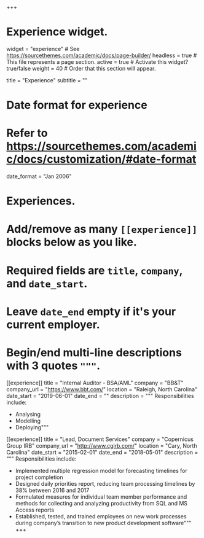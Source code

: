 +++
# Experience widget.
widget = "experience"  # See https://sourcethemes.com/academic/docs/page-builder/
headless = true  # This file represents a page section.
active = true  # Activate this widget? true/false
weight = 40  # Order that this section will appear.

title = "Experience"
subtitle = ""

# Date format for experience
#   Refer to https://sourcethemes.com/academic/docs/customization/#date-format
date_format = "Jan 2006"

# Experiences.
#   Add/remove as many `[[experience]]` blocks below as you like.
#   Required fields are `title`, `company`, and `date_start`.
#   Leave `date_end` empty if it's your current employer.
#   Begin/end multi-line descriptions with 3 quotes `"""`.

[[experience]]
  title = "Internal Auditor - BSA/AML"
  company = "BB&T"
  company_url = "https://www.bbt.com/"
  location = "Raleigh, North Carolina"
  date_start = "2019-06-01"
  date_end = ""
  description = """
  Responsibilities include:
  
  * Analysing
  * Modelling
  * Deploying"""


[[experience]]
  title = "Lead, Document Services"
  company = "Copernicus Group IRB"
  company_url = "http://www.cgirb.com/"
  location = "Cary, North Carolina"
  date_start = "2015-02-01"
  date_end = "2018-05-01"
  description = """
  Responsibilities include:

  * Implemented multiple regression model for forecasting timelines for project completion
  * Designed daily priorities report, reducing team processing timelines by 38% between 2016 and 2017
  * Formulated measures for individual team member performance and methods for collecting and analyzing productivity from SQL and MS Access reports
  * Established, tested, and trained employees on new work processes during company’s transition to new product development software"""
+++
